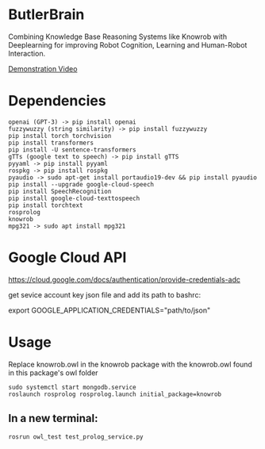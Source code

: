 # ButlerBrain

Combining Knowledge Base Reasoning Systems like Knowrob with Deeplearning for improving Robot Cognition, Learning and Human-Robot Interaction.

[Demonstration Video](https://youtube.com/playlist?list=PLKYWqKMe8hVKP9UAvhe-WZa0OisrNtL-v)


# Dependencies

```
openai (GPT-3) -> pip install openai
fuzzywuzzy (string similarity) -> pip install fuzzywuzzy
pip install torch torchvision
pip install transformers
pip install -U sentence-transformers
gTTs (google text to speech) -> pip install gTTS
pyyaml -> pip install pyyaml
rospkg -> pip install rospkg
pyaudio -> sudo apt-get install portaudio19-dev && pip install pyaudio
pip install --upgrade google-cloud-speech
pip install SpeechRecognition
pip install google-cloud-texttospeech
pip install torchtext
rosprolog
knowrob
mpg321 -> sudo apt install mpg321
```
# Google Cloud API

https://cloud.google.com/docs/authentication/provide-credentials-adc

get sevice account key json file and add its path to bashrc:

export GOOGLE_APPLICATION_CREDENTIALS="path/to/json"

# Usage

Replace knowrob.owl in the knowrob package with the knowrob.owl found in this package's owl folder
```
sudo systemctl start mongodb.service
roslaunch rosprolog rosprolog.launch initial_package=knowrob
```
## In a new terminal:
```
rosrun owl_test test_prolog_service.py
```
